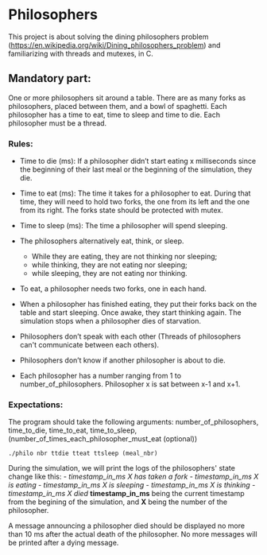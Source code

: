 # Philosophers
This project is about solving the dining philosophers problem (https://en.wikipedia.org/wiki/Dining_philosophers_problem) and familiarizing with threads and mutexes, in C.

## Mandatory part:
One or more philosophers sit around a table. There are as many forks as philosophers, placed between them, and a bowl of spaghetti. Each philosopher has a time to eat, time to sleep and time to die. Each philosopher must be a thread.

### Rules:
- Time to die (ms):  If a philosopher didn’t start eating x milliseconds since the beginning of their last meal or the beginning of the simulation, they die.

- Time to eat (ms): The time it takes for a philosopher to eat.
During that time, they will need to hold two forks, the one from its left and the one from its right. The forks state should be protected with mutex.

- Time to sleep (ms): The time a philosopher will spend sleeping.

- The philosophers alternatively eat, think, or sleep.
	- While they are eating, they are not thinking nor sleeping;
	- while thinking, they are not eating nor sleeping;
	- while sleeping, they are not eating nor thinking.

- To eat, a philosopher needs two forks, one in each hand.

- When a philosopher has finished eating, they put their forks back on the table and
start sleeping. Once awake, they start thinking again. The simulation stops when
a philosopher dies of starvation.

- Philosophers don’t speak with each other (Threads of philosophers can't communicate between each others).

- Philosophers don’t know if another philosopher is about to die.

- Each philosopher has a number ranging from 1 to number_of_philosophers. Philosopher x is sat between x-1 and x+1.

### Expectations:
The program should take the following arguments:
number_of_philosophers, time_to_die, time_to_eat, time_to_sleep,
(number_of_times_each_philosopher_must_eat (optional))
```
./philo nbr ttdie tteat ttsleep (meal_nbr)
```
During the simulation, we will print the logs of the philosophers' state change like this:
	- *timestamp_in_ms X has taken a fork*
	- *timestamp_in_ms X is eating*
	- *timestamp_in_ms X is sleeping*
	- *timestamp_in_ms X is thinking*
	- *timestamp_in_ms X died*
**timestamp_in_ms** being the current timestamp from the begining of the simulation, and **X** being the number of the philosopher.

A message announcing a philosopher died should be displayed no more than 10 ms
after the actual death of the philosopher. No more messages will be printed after a dying message.